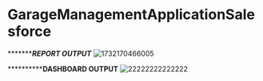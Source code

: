 # GarageManagementApplicationSalesforce

**********************************REPORT OUTPUT***************************
![1732170466005](https://github.com/user-attachments/assets/50b050f8-05eb-44d0-8a53-8ffe7a36d2ef)

**********************************DASHBOARD OUTPUT************************
![22222222222222](https://github.com/user-attachments/assets/a2186fcc-fcfa-4b9a-9e84-4b1376bbd609)








